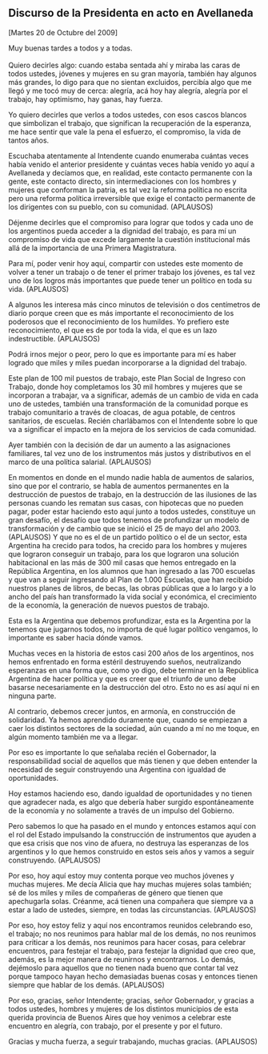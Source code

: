 Discurso de la Presidenta en acto en Avellaneda
-----------------------------------------------

[Martes 20 de Octubre del 2009]

Muy buenas tardes a todos y a todas.\
\
 Quiero decirles algo: cuando estaba sentada ahí y miraba las caras de
todos ustedes, jóvenes y mujeres en su gran mayoría, también hay algunos
más grandes, lo digo para que no sientan excluidos, percibía algo que me
llegó y me tocó muy de cerca: alegría, acá hoy hay alegría, alegría por
el trabajo, hay optimismo, hay ganas, hay fuerza.

Yo quiero decirles que verlos a todos ustedes, con esos cascos blancos
que simbolizan el trabajo, que significan la recuperación de la
esperanza, me hace sentir que vale la pena el esfuerzo, el compromiso,
la vida de tantos años.

Escuchaba atentamente al Intendente cuando enumeraba cuántas veces había
venido el anterior presidente y cuántas veces había venido yo aquí a
Avellaneda y decíamos que, en realidad, este contacto permanente con la
gente, este contacto directo, sin intermediaciones con los hombres y
mujeres que conforman la patria, es tal vez la reforma política no
escrita pero una reforma política irreversible que exige el contacto
permanente de los dirigentes con su pueblo, con su comunidad. (APLAUSOS)

Déjenme decirles que el compromiso para lograr que todos y cada uno de
los argentinos pueda acceder a la dignidad del trabajo, es para mí un
compromiso de vida que excede largamente la cuestión institucional más
allá de la importancia de una Primera Magistratura.

Para mí, poder venir hoy aquí, compartir con ustedes este momento de
volver a tener un trabajo o de tener el primer trabajo los jóvenes, es
tal vez uno de los logros más importantes que puede tener un político en
toda su vida. (APLAUSOS)

A algunos les interesa más cinco minutos de televisión o dos centímetros
de diario porque creen que es más importante el reconocimiento de los
poderosos que el reconocimiento de los humildes. Yo prefiero este
reconocimiento, el que es de por toda la vida, el que es un lazo
indestructible. (APLAUSOS)

Podrá irnos mejor o peor, pero lo que es importante para mí es haber
logrado que miles y miles puedan incorporarse a la dignidad del trabajo.

Este plan de 100 mil puestos de trabajo, este Plan Social de Ingreso con
Trabajo, donde hoy completamos los 30 mil hombres y mujeres que se
incorporan a trabajar, va a significar, además de un cambio de vida en
cada uno de ustedes, también una transformación de la comunidad porque
es trabajo comunitario a través de cloacas, de agua potable, de centros
sanitarios, de escuelas. Recién charlábamos con el Intendente sobre lo
que va a significar el impacto en la mejora de los servicios de cada
comunidad.

Ayer también con la decisión de dar un aumento a las asignaciones
familiares, tal vez uno de los instrumentos más justos y distributivos
en el marco de una política salarial. (APLAUSOS)

En momentos en donde en el mundo nadie habla de aumentos de salarios,
sino que por el contrario, se habla de aumentos permanentes en la
destrucción de puestos de trabajo, en la destrucción de las ilusiones de
las personas cuando les rematan sus casas, con hipotecas que no pueden
pagar, poder estar haciendo esto aquí junto a todos ustedes, constituye
un gran desafío, el desafío que todos tenemos de profundizar un modelo
de transformación y de cambio que se inició el 25 de mayo del año 2003.
(APLAUSOS) Y que no es el de un partido político o el de un sector, esta
Argentina ha crecido para todos, ha crecido para los hombres y mujeres
que lograron conseguir un trabajo, para los que lograron una solución
habitacional en las más de 300 mil casas que hemos entregado en la
República Argentina, en los alumnos que han ingresado a las 700 escuelas
y que van a seguir ingresando al Plan de 1.000 Escuelas, que han
recibido nuestros planes de libros, de becas, las obras públicas que a
lo largo y a lo ancho del país han transformado la vida social y
económica, el crecimiento de la economía, la generación de nuevos
puestos de trabajo.

Esta es la Argentina que debemos profundizar, esta es la Argentina por
la tenemos que jugarnos todos, no importa de qué lugar político
vengamos, lo importante es saber hacia dónde vamos.

Muchas veces en la historia de estos casi 200 años de los argentinos,
nos hemos enfrentado en forma estéril destruyendo sueños, neutralizando
esperanzas en una forma que, como yo digo, debe terminar en la República
Argentina de hacer política y que es creer que el triunfo de uno debe
basarse necesariamente en la destrucción del otro. Esto no es así aquí
ni en ninguna parte.

Al contrario, debemos crecer juntos, en armonía, en construcción de
solidaridad. Ya hemos aprendido duramente que, cuando se empiezan a caer
los distintos sectores de la sociedad, aún cuando a mí no me toque, en
algún momento también me va a llegar.

Por eso es importante lo que señalaba recién el Gobernador, la
responsabilidad social de aquellos que más tienen y que deben entender
la necesidad de seguir construyendo una Argentina con igualdad de
oportunidades.

Hoy estamos haciendo eso, dando igualdad de oportunidades y no tienen
que agradecer nada, es algo que debería haber surgido espontáneamente de
la economía y no solamente a través de un impulso del Gobierno.

Pero sabemos lo que ha pasado en el mundo y entonces estamos aquí con el
rol del Estado impulsando la construcción de instrumentos que ayuden a
que esa crisis que nos vino de afuera, no destruya las esperanzas de los
argentinos y lo que hemos construido en estos seis años y vamos a seguir
construyendo. (APLAUSOS)

Por eso, hoy aquí estoy muy contenta porque veo muchos jóvenes y muchas
mujeres. Me decía Alicia que hay muchas mujeres solas también; sé de los
miles y miles de compañeras de género que tienen que apechugarla solas.
Créanme, acá tienen una compañera que siempre va a estar a lado de
ustedes, siempre, en todas las circunstancias. (APLAUSOS)

Por eso, hoy estoy feliz y aquí nos encontramos reunidos celebrando eso,
el trabajo; no nos reunimos para hablar mal de los demás, no nos
reunimos para criticar a los demás, nos reunimos para hacer cosas, para
celebrar encuentros, para festejar el trabajo, para festejar la dignidad
que creo que, además, es la mejor manera de reunirnos y encontrarnos. Lo
demás, dejémoslo para aquellos que no tienen nada bueno que contar tal
vez porque tampoco hayan hecho demasiadas buenas cosas y entonces tienen
siempre que hablar de los demás. (APLAUSOS)

Por eso, gracias, señor Intendente; gracias, señor Gobernador, y gracias
a todos ustedes, hombres y mujeres de los distintos municipios de esta
querida provincia de Buenos Aires que hoy venimos a celebrar este
encuentro en alegría, con trabajo, por el presente y por el futuro.

Gracias y mucha fuerza, a seguir trabajando, muchas gracias. (APLAUSOS)

 
